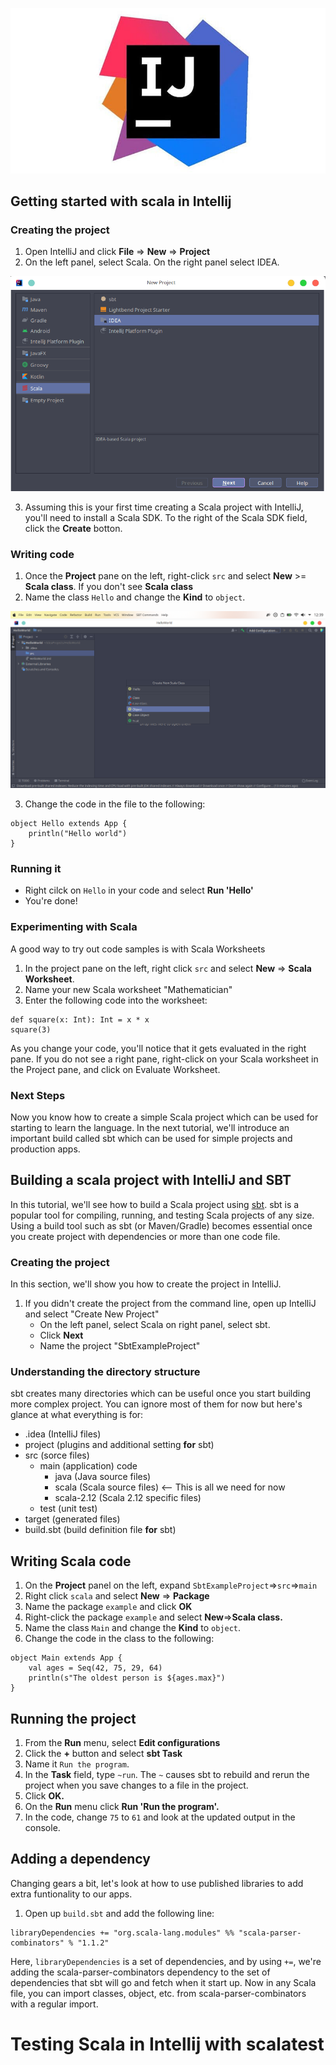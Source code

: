 ![](https://raw.githubusercontent.com/gabrielfernando01/scala/main/intellij/image/idea.jpg)

## Getting started with scala in Intellij

### Creating the project

1. Open IntelliJ and click **File** => **New** => **Project**
2. On the left panel, select Scala. On the right panel select IDEA.

![](https://raw.githubusercontent.com/gabrielfernando01/scala/main/intellij/image/new_project.png)

3. Assuming this is your first time creating a Scala project with IntelliJ, you'll need to install a Scala SDK. To the right of the Scala SDK field, click the **Create** botton.

### Writing code

1. Once the **Project** pane on the left, right-click <code>src</code> and select **New** >= **Scala class**. If you don't see **Scala class**
2. Name the class <code>Hello</code> and change the **Kind** to <code>object</code>.

![](https://raw.githubusercontent.com/gabrielfernando01/scala/main/intellij/image/object.png)

3. Change the code in the file to the following:

```
object Hello extends App {
    println("Hello world")
}
```

### Running it

- Right cilck on <code>Hello</code> in your code and select **Run 'Hello'**
- You're done!

### Experimenting with Scala

A good way to try out code samples is with Scala Worksheets

1. In the project pane on the left, right click <code>src</code> and select **New** => **Scala Worksheet**.
2. Name your new Scala worksheet "Mathematician"
3. Enter the following code into the worksheet:

```
def square(x: Int): Int = x * x
square(3)
```

As you change your code, you'll notice that it gets evaluated in the right pane. If you do not see a right pane, right-click on your Scala worksheet in the Project pane, and click on Evaluate Worksheet.

### Next Steps

Now you know how to create a simple Scala project which can be used for starting to learn the language. In the next tutorial, we'll introduce an important build called sbt which can be used for simple projects and production apps.

## Building a scala project with IntelliJ and SBT

In this tutorial, we'll see how to build a Scala project using <a href= "https://www.scala-sbt.org/1.x/docs/index.html">sbt</a>. sbt is a popular tool for compiling, running, and testing Scala projects of any size. Using a build tool such as sbt (or Maven/Gradle) becomes essential once you create project with dependencies or more than one code file.

### Creating the project

In this section, we'll show you how to create the project in IntelliJ.

1. If you didn't create the project from the command line, open up IntelliJ and select "Create New Project"
	+ On the left panel, select Scala on right panel, select sbt.
	+ Click **Next**
	+ Name the project "SbtExampleProject"
	
### Understanding the directory structure

sbt creates many directories which can be useful once you start building more complex project. You can ignore most of them for now but here's glance at what everything is for:

- .idea (IntelliJ files)
- project (plugins and additional setting **for** sbt)
- src (sorce files)
	+ main (application) code
		* java (Java source files)
		* scala (Scala source files) <-- This is all we need for now
		* scala-2.12 (Scala 2.12 specific files)
	+ test (unit test)
- target (generated files)
- build.sbt (build definition file **for** sbt)

## Writing Scala code

1. On the **Project** panel on the left, expand <code>SbtExampleProject</code>=><code>src</code>=><code>main</code>
2. Right click <code>scala</code> and select **New** => **Package**
3. Name the package <code>example</code> and click **OK**
4. Right-click the package <code>example</code> and select **New**=>**Scala class.**
5. Name the class <code>Main</code> and change the **Kind** to <code>object</code>.
6. Change the code in the class to the following:

```
object Main extends App {
    val ages = Seq(42, 75, 29, 64)
    println(s"The oldest person is ${ages.max}")
}
```

## Running the project

1. From the **Run** menu, select **Edit configurations**
2. Click the **+** button and select **sbt Task**
3. Name it <code>Run the program</code>.
4. In the **Task** field, type <code>~run</code>. The <code>~</code> causes sbt to rebuild and rerun the project when you save changes to a file in the project.
5. Click **OK.**
6. On the **Run** menu click **Run 'Run the program'.**
7. In the code, change <code>75</code> to <code>61</code> and look at the updated output in the console.

## Adding a dependency

Changing gears a bit, let's look at how to use published libraries to add extra funtionality to our apps.

1. Open up <code>build.sbt</code> and add the following line:

```
libraryDependencies += "org.scala-lang.modules" %% "scala-parser-combinators" % "1.1.2"
```

Here, <code>libraryDependencies</code> is a set of dependencies, and by using <code>+=</code>, we're adding the scala-parser-combinators dependency to the set of dependencies that sbt will go and fetch when it start up. Now in any Scala file, you can import classes, object, etc. from scala-parser-combinators with a regular import.

# Testing Scala in Intellij with scalatest

